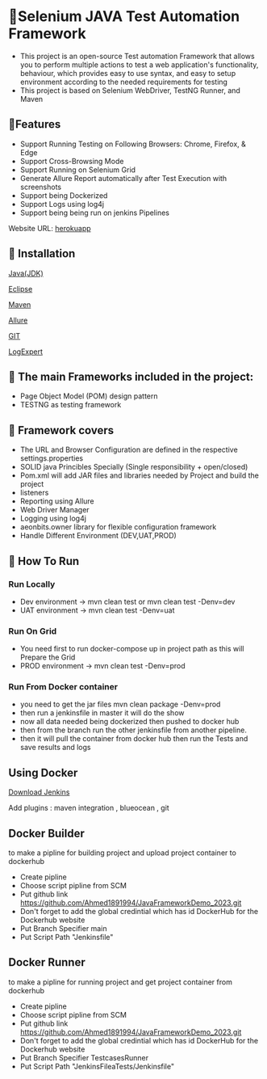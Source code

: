 # 📝Selenium JAVA Test Automation Framework
- This project is an open-source Test automation Framework that allows you to perform multiple actions to test a web application's functionality, behaviour, 
which provides easy to use syntax, and easy to setup environment according to the needed requirements for testing
- This project is based on Selenium WebDriver, TestNG Runner, and Maven

## 📝Features
- Support Running Testing on Following Browsers: Chrome, Firefox, & Edge
- Support Cross-Browsing Mode
- Support Running on Selenium Grid
- Generate Allure Report automatically after Test Execution with screenshots
- Support being Dockerized
- Support Logs using log4j
- Support being being run on jenkins Pipelines

Website URL: [herokuapp](https://the-internet.herokuapp.com/)

## 📝 Installation
[Java(JDK)](https://www.oracle.com/java/technologies/downloads/)

[Eclipse](https://www.eclipse.org/downloads/)

[Maven](https://maven.apache.org/download.cgi)

[Allure](https://github.com/allure-framework/allure2/releases)

[GIT](https://git-scm.com/downloads)

[LogExpert](https://github.com/zarunbal/LogExpert/releases/tag/v1.9.0)

## 📝 The main Frameworks included in the project:
* Page Object Model (POM) design pattern
* TESTNG as testing framework

## 📝 Framework  covers
* The URL and Browser Configuration are defined in the respective settings.properties
* SOLID java Princibles Specially (Single responsibility + open/closed)
* Pom.xml will add JAR files and libraries needed by Project and build the project
* listeners
* Reporting using Allure
* Web Driver Manager
* Logging using log4j
* aeonbits.owner library for flexible configuration framework
* Handle Different Environment (DEV,UAT,PROD)

## 📝 How To Run
### Run Locally
* Dev environment  -> mvn clean test or mvn clean test -Denv=dev
* UAT environment  -> mvn clean test -Denv=uat
### Run On Grid
* You need first to run docker-compose up in project path as this will Prepare the Grid
* PROD environment -> mvn clean test -Denv=prod
### Run From Docker container
*  you need to get the jar files mvn clean package -Denv=prod
*  then run a jenkinsfile in master it will do the show
*  now all data needed being dockerized then pushed to docker hub
*  then from the branch run the other jenkinsfile from another pipeline.
*  then it will pull the container from docker hub then run the Tests and save results and logs

## Using Docker
[Download Jenkins](https://www.jenkins.io/download/)

Add plugins : maven integration , blueocean , git
## Docker Builder
to make a pipline for building project and upload project container to dockerhub
* Create pipline
* Choose script pipline from SCM
* Put github link https://github.com/Ahmed1891994/JavaFrameworkDemo_2023.git
* Don't forget to add the global credintial which has id DockerHub for the Dockerhub website
* Put Branch Specifier main
* Put Script Path "Jenkinsfile"

## Docker Runner
to make a pipline for running project and get project container from dockerhub
* Create pipline
* Choose script pipline from SCM
* Put github link https://github.com/Ahmed1891994/JavaFrameworkDemo_2023.git
* Don't forget to add the global credintial which has id DockerHub for the Dockerhub website
* Put Branch Specifier TestcasesRunner
* Put Script Path "JenkinsFileaTests/Jenkinsfile"
